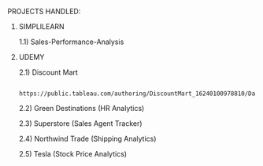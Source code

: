 PROJECTS HANDLED:

1. SIMPLILEARN

   1.1) Sales-Performance-Analysis
 
2. UDEMY

   2.1) Discount Mart

         https://public.tableau.com/authoring/DiscountMart_16240100978810/Dashboard1#1
 
   2.2) Green Destinations (HR Analytics)
 
   2.3) Superstore (Sales Agent Tracker)
 
   2.4) Northwind Trade (Shipping Analytics)

   2.5) Tesla (Stock Price Analytics)
